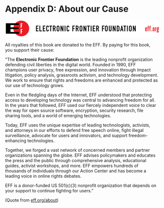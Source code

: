 
# Appendix D: About our Cause

![](images/42-backmatter/eff-logo-name-url.jpg)

All royalties of this book are donated to the EFF. By paying for this book, you support
their cause:

"The **Electronic Frontier Foundation** is the leading nonprofit organization defending civil liberties in the digital world. Founded in 1990, EFF champions user privacy, free expression, and innovation through impact litigation, policy analysis, grassroots activism, and technology development. We work to ensure that rights and freedoms are enhanced and protected as our use of technology grows.

Even in the fledgling days of the Internet, EFF understood that protecting access to developing technology was central to advancing freedom for all. In the years that followed, EFF used our fiercely independent voice to clear the way for open source software, encryption, security research, file sharing tools, and a world of emerging technologies.

Today, EFF uses the unique expertise of leading technologists, activists, and attorneys in our efforts to defend free speech online, fight illegal surveillance, advocate for users and innovators, and support freedom-enhancing technologies.

Together, we forged a vast network of concerned members and partner organizations spanning the globe. EFF advises policymakers and educates the press and the public through comprehensive analysis, educational guides, activist workshops, and more. EFF empowers hundreds of thousands of individuals through our Action Center and has become a leading voice in online rights debates.

EFF is a donor-funded US 501(c)(3) nonprofit organization that depends on your support to continue fighting for users."

(Quote from [eff.org/about](http:/eff.org/about))
